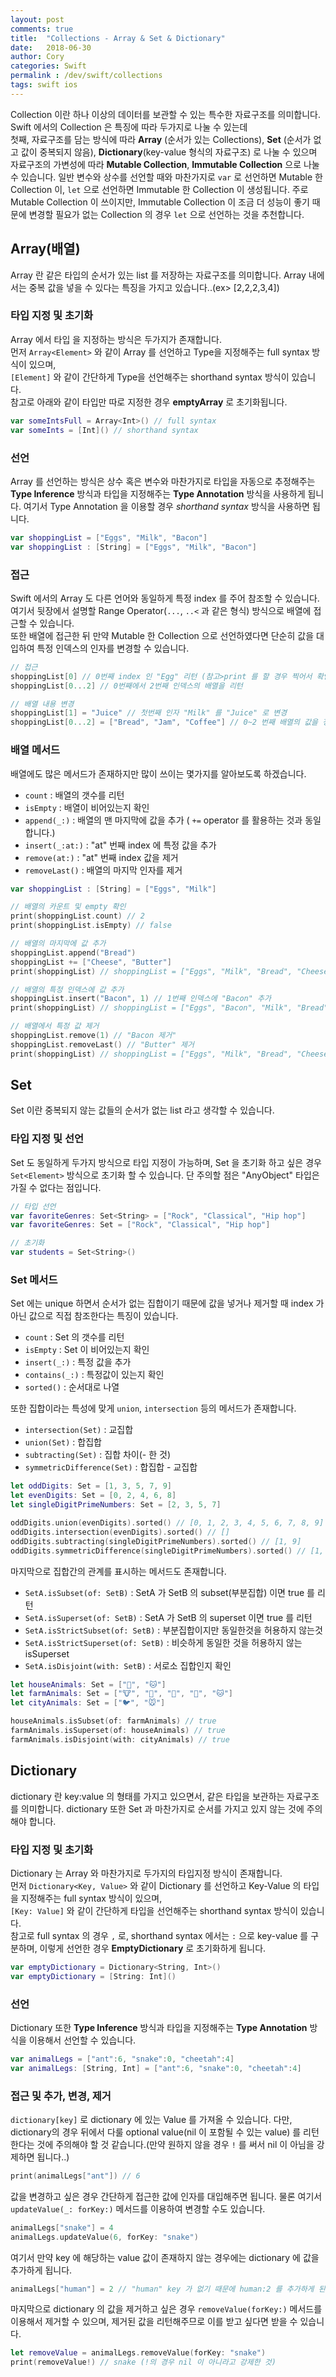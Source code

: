 ```yaml
---
layout: post
comments: true
title:  "Collections - Array & Set & Dictionary"
date:   2018-06-30
author: Cory
categories: Swift
permalink : /dev/swift/collections
tags: swift ios
---
```

Collection 이란 하나 이상의 데이터를 보관할 수 있는 특수한 자료구조를 의미합니다. Swift 에서의 Collection 은 특징에 따라 두가지로 나눌 수 있는데 <br>
첫째, 자료구조를 담는 방식에 따라 __Array__ (순서가 있는 Collections), __Set__ (순서가 없고 값이 중복되지 않음), __Dictionary__(key-value 형식의 자료구조) 로 나눌 수 있으며<br>
자료구조의 가변성에 따라 __Mutable Collection__, __Immutable Collection__ 으로 나눌 수 있습니다. 일반 변수와 상수를 선언할 때와 마찬가지로 `var` 로 선언하면 Mutable 한 Collection 이, `let` 으로 선언하면 Immutable 한 Collection 이 생성됩니다. 주로 Mutable Collection 이 쓰이지만, Immutable Collection 이 조금 더 성능이 좋기 때문에 변경할 필요가 없는 Collection 의 경우 `let` 으로 선언하는 것을 추천합니다.

## Array(배열)
Array 란 같은 타입의 순서가 있는 list 를 저장하는 자료구조를 의미합니다. Array 내에서는 중복 값을 넣을 수 있다는 특징을 가지고 있습니다..(ex> [2,2,2,3,4])

### 타입 지정 및 초기화
Array 에서 타입 을 지정하는 방식은 두가지가 존재합니다. <br>
먼저 `Array<Element>` 와 같이 Array 를 선언하고 Type을 지정해주는 full syntax 방식이 있으며, <br>
`[Element]` 와 같이 간단하게 Type을 선언해주는 shorthand syntax 방식이 있습니다.<br>
참고로 아래와 같이 타입만 따로 지정한 경우 __emptyArray__ 로 초기화됩니다.

```swift
var someIntsFull = Array<Int>() // full syntax
var someInts = [Int]() // shorthand syntax
```

### 선언
Array 를 선언하는 방식은 상수 혹은 변수와 마찬가지로 타입을 자동으로 추정해주는 __Type Inference__ 방식과 타입을 지정해주는 __Type Annotation__ 방식을 사용하게 됩니다. 여기서 Type Annotation 을 이용할 경우 _shorthand syntax_ 방식을 사용하면 됩니다.
```swift
var shoppingList = ["Eggs", "Milk", "Bacon"]
var shoppingList : [String] = ["Eggs", "Milk", "Bacon"]
```

### 접근
Swift 에서의 Array 도 다른 언어와 동일하게 특정 index 를 주어 참조할 수 있습니다. 여기서 뒷장에서 설명할 Range Operator(`...`, `..<` 과 같은 형식) 방식으로 배열에 접근할 수 있습니다.<br>
또한 배열에 접근한 뒤 만약 Mutable 한 Collection 으로 선언하였다면 단순히 값을 대입하여 특정 인덱스의 인자를 변경할 수 있습니다.
```swift
// 접근
shoppingList[0] // 0번째 index 인 "Egg" 리턴 (참고>print 를 할 경우 찍어서 확인 가능)
shoppingList[0...2] // 0번째에서 2번째 인덱스의 배열을 리턴

// 배열 내용 변경
shoppingList[1] = "Juice" // 첫번째 인자 "Milk" 를 "Juice" 로 변경
shoppingList[0...2] = ["Bread", "Jam", "Coffee"] // 0~2 번째 배열의 값을 정해진 값으로 변경
```

### 배열 메서드
배열에도 많은 메서드가 존재하지만 많이 쓰이는 몇가지를 알아보도록 하겠습니다. <br>
- `count` : 배열의 갯수를 리턴
- `isEmpty` : 배열이 비어있는지 확인
- `append(_:)` : 배열의 맨 마지막에 값을 추가 ( `+=` operator 를 활용하는 것과 동일합니다.)
- `insert(_:at:)` : "at" 번째 index 에 특정 값을 추가
- `remove(at:)` : "at" 번째 index 값을 제거
- `removeLast()` : 배열의 마지막 인자를 제거

```swift
var shoppingList : [String] = ["Eggs", "Milk"]

// 배열의 카운트 및 empty 확인
print(shoppingList.count) // 2
print(shoppingList.isEmpty) // false

// 배열의 마지막에 값 추가
shoppingList.append("Bread")
shoppingList += ["Cheese", "Butter"]
print(shoppingList) // shoppingList = ["Eggs", "Milk", "Bread", "Cheese", "Butter"]

// 배열의 특정 인덱스에 값 추가
shoppingList.insert("Bacon", 1) // 1번째 인덱스에 "Bacon" 추가
print(shoppingList) // shoppingList = ["Eggs", "Bacon", "Milk", "Bread", "Cheese", "Butter"]

// 배열에서 특정 값 제거
shoppingList.remove(1) // "Bacon 제거"
shoppingList.removeLast() // "Butter" 제거
print(shoppingList) // shoppingList = ["Eggs", "Milk", "Bread", "Cheese"]
```

## Set
Set 이란 중복되지 않는 값들의 순서가 없는 list 라고 생각할 수 있습니다.

### 타입 지정 및 선언
Set 도 동일하게 두가지 방식으로 타입 지정이 가능하며, Set 을 초기화 하고 싶은 경우 `Set<Element>` 방식으로 초기화 할 수 있습니다. 단 주의할 점은 "AnyObject" 타입은 가질 수 없다는 점입니다.
```swift
// 타입 선언
var favoriteGenres: Set<String> = ["Rock", "Classical", "Hip hop"]
var favoriteGenres: Set = ["Rock", "Classical", "Hip hop"]

// 초기화
var students = Set<String>()
```

### Set 메서드
Set 에는 unique 하면서 순서가 없는 집합이기 때문에 값을 넣거나 제거할 때 index 가 아닌 값으로 직접 참조한다는 특징이 있습니다.
- `count` : Set 의 갯수를 리턴
- `isEmpty` : Set 이 비어있는지 확인
- `insert(_:)` : 특정 값을 추가
- `contains(_:)` : 특정값이 있는지 확인
- `sorted()` : 순서대로 나열

또한 집합이라는 특성에 맞게 `union`, `intersection` 등의 메서드가 존재합니다.
- `intersection(Set)` : 교집합
- `union(Set)` : 합집합
- `subtracting(Set)` : 집합 차이(- 한 것)
- `symmetricDifference(Set)` : 합집합 - 교집합

```swift
let oddDigits: Set = [1, 3, 5, 7, 9]
let evenDigits: Set = [0, 2, 4, 6, 8]
let singleDigitPrimeNumbers: Set = [2, 3, 5, 7]

oddDigits.union(evenDigits).sorted() // [0, 1, 2, 3, 4, 5, 6, 7, 8, 9]
oddDigits.intersection(evenDigits).sorted() // []
oddDigits.subtracting(singleDigitPrimeNumbers).sorted() // [1, 9]
oddDigits.symmetricDifference(singleDigitPrimeNumbers).sorted() // [1, 2, 9]
```

마지막으로 집합간의 관계를 표시하는 메서드도 존재합니다.
- `SetA.isSubset(of: SetB)` : SetA 가 SetB 의 subset(부분집합) 이면 true 를 리턴
- `SetA.isSuperset(of: SetB)` : SetA 가 SetB 의 superset 이면 true 를 리턴
- `SetA.isStrictSubset(of: SetB)` : 부분집합이지만 동일한것을 허용하지 않는것
- `SetA.isStrictSuperset(of: SetB)` : 비슷하게 동일한 것을 허용하지 않는 isSuperset
- `SetA.isDisjoint(with: SetB)` : 서로소 집합인지 확인

```swift
let houseAnimals: Set = ["🐶", "🐱"]
let farmAnimals: Set = ["🐮", "🐔", "🐑", "🐶", "🐱"]
let cityAnimals: Set = ["🐦", "🐭"]

houseAnimals.isSubset(of: farmAnimals) // true
farmAnimals.isSuperset(of: houseAnimals) // true
farmAnimals.isDisjoint(with: cityAnimals) // true
```

## Dictionary
dictionary 란 key:value 의 형태를 가지고 있으면서, 같은 타입을 보관하는 자료구조를 의미합니다. dictionary 또한 Set 과 마찬가지로 순서를 가지고 있지 않는 것에 주의해야 합니다.

### 타입 지정 및 초기화
Dictionary 는 Array 와 마찬가지로 두가지의 타입지정 방식이 존재합니다. <br>
먼저 `Dictionary<Key, Value>` 와 같이 Dictionary 를 선언하고 Key-Value 의 타입을 지정해주는 full syntax 방식이 있으며, <br>
`[Key: Value]` 와 같이 간단하게 타입을 선언해주는 shorthand syntax 방식이 있습니다.<br>
참고로 full syntax 의 경우 `,` 로, shorthand syntax 에서는 `:` 으로 key-value 를 구분하며, 이렇게 선언한 경우 __EmptyDictionary__ 로 초기화하게 됩니다.

```swift
var emptyDictionary = Dictionary<String, Int>()
var emptyDictionary = [String: Int]()
```

### 선언
Dictionary 또한 __Type Inference__ 방식과 타입을 지정해주는 __Type Annotation__ 방식을 이용해서 선언할 수 있습니다.

```swift
var animalLegs = ["ant":6, "snake":0, "cheetah":4]
var animalLegs: [String, Int] = ["ant":6, "snake":0, "cheetah":4]
```

### 접근 및 추가, 변경, 제거
`dictionary[key]` 로 dictionary 에 있는 Value 를 가져올 수 있습니다. 다만, dictionary의 경우 뒤에서 다룰 optional value(nil 이 포함될 수 있는 value) 를 리턴한다는 것에 주의해야 할 것 같습니다.(만약 원하지 않을 경우 `!` 를 써서 nil 이 아님을 강제하면 됩니다..)

```swift
print(animalLegs["ant"]) // 6
```

값을 변경하고 싶은 경우 간단하게 접근한 값에 인자를 대입해주면 됩니다. 물론 여기서 `updateValue(_: forKey:)` 메서드를 이용하여 변경할 수도 있습니다.

```swift
animalLegs["snake"] = 4
animalLegs.updateValue(6, forKey: "snake")
```

여기서 만약 key 에 해당하는 value 값이 존재하지 않는 경우에는 dictionary 에 값을 추가하게 됩니다.

```swift
animalLegs["human"] = 2 // "human" key 가 없기 때문에 human:2 를 추가하게 된다.
```

마지막으로 dictionary 의 값을 제거하고 싶은 경우 `removeValue(forKey:)` 메서드를 이용해서 제거할 수 있으며, 제거된 값을 리턴해주므로 이를 받고 싶다면 받을 수 있습니다.

```swift
let removeValue = animalLegs.removeValue(forKey: "snake")
print(removeValue!) // snake (!의 경우 nil 이 아니라고 강제한 것)
```
